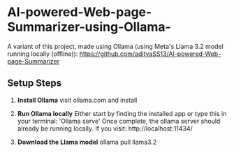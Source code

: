 # AI-powered-Web-page-Summarizer-using-Ollama-
A variant of this project, made using Ollama (using Meta's Llama 3.2 model running locally (offline)):
https://github.com/adityaSS13/AI-powered-Web-page-Summarizer

## Setup Steps

1. **Install Ollama**
    visit ollama.com and install
   
2. **Run Ollama locally**
    Either start by finding the installed app or type this in your terminal: 'Ollama serve'
    Once complete, the ollama server should already be running locally.
    If you visit:
    http://localhost:11434/

3. **Download the Llama model**
    ollama pull llama3.2
